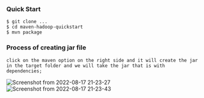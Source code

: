 ### Quick Start

    $ git clone ...
    $ cd maven-hadoop-quickstart
    $ mvn package
   
### Process of creating jar file
 ```
 click on the maven option on the right side and it will create the jar in the target folder and we will take the jar that is with dependencies;
 ```

![Screenshot from 2022-08-17 21-23-27](https://user-images.githubusercontent.com/43321488/185179127-9330589c-e2ae-448f-9eed-7bf564521451.png)
![Screenshot from 2022-08-17 21-23-43](https://user-images.githubusercontent.com/43321488/185179142-c0c19494-7a89-44b5-854f-b7f4335fc790.png)
